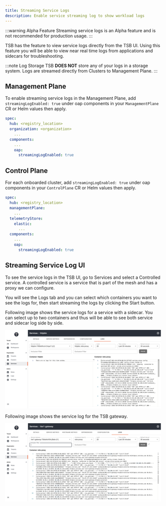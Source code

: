 ```yaml
---
title: Streaming Service Logs
description: Enable service streaming log to show workload logs
---
```


:::warning Alpha Feature
Streaming service logs is an Alpha feature and is not recommended for production usage. 
:::

TSB has the feature to view service logs directly from the TSB UI. Using this feature you will be able to view near real time logs from applications and sidecars for troubleshooting.

:::note Log Storage
TSB **DOES NOT** store any of your logs in a storage system. Logs are streamed directly from Clusters to Management Plane. 
:::

## Management Plane

To enable streaming service logs in the Management Plane, add `streamingLogEnabled: true` under oap components in your `ManagementPlane` CR or Helm values then apply. 

```yaml
spec:
  hub: <registry_location>
  organization: <organization>
    ...
  components:
    ...
    oap:
      streamingLogEnabled: true  
```

## Control Plane

For each onboarded cluster, add `streamingLogEnabled: true` under oap components in your `ControlPlane` CR or Helm values then apply.

```yaml
spec:
  hub: <registry_location>
  managementPlane:
    ...
  telemetryStore:
    elastic:
      ...
  components:
    ...
    oap:
      streamingLogEnabled: true
```

## Streaming Service Log UI

To see the service logs in the TSB UI, go to Services and select a Controlled service. A controlled service is a service that is part of the mesh and has a proxy we can configure. 

You will see the Logs tab and you can select which containers you want to see the logs for, then start streaming the logs by clicking the Start button.

Following image shows the service logs for a service with a sidecar. You can select up to two containers and thus will be able to see both service and sidecar log side by side.

![](../../assets/operations/streaming-log-service.png)

Following image shows the service log for the TSB gateway. 

![](../../assets/operations/streaming-log-gateway.png)
